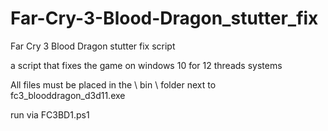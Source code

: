 # Far-Cry-3-Blood-Dragon_stutter_fix
Far Cry 3 Blood Dragon stutter fix script

a script that fixes the game on windows 10 for 12 threads systems

All files must be placed in the \ bin \ folder next to fc3_blooddragon_d3d11.exe

run via FC3BD1.ps1

